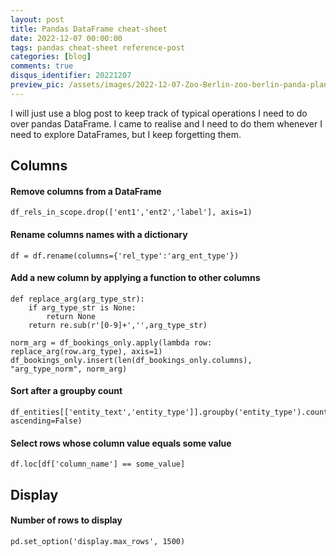 ```yaml
---
layout: post
title: Pandas DataFrame cheat-sheet
date: 2022-12-07 00:00:00
tags: pandas cheat-sheet reference-post
categories: [blog]
comments: true
disqus_identifier: 20221207
preview_pic: /assets/images/2022-12-07-Zoo-Berlin-zoo-berlin-panda-plant-eye-1643703-pxhere.com.jpg
---
```


I will just use a blog post to keep track of typical operations I need to do over pandas DataFrame. I came to realise and I need to do them whenever I need to explore DataFrames, but I keep forgetting them.


## __Columns__

#### Remove columns from a DataFrame

	df_rels_in_scope.drop(['ent1','ent2','label'], axis=1)

#### Rename columns names with a dictionary

	df = df.rename(columns={'rel_type':'arg_ent_type'})

#### Add a new column by applying a function to other columns

	def replace_arg(arg_type_str):
	    if arg_type_str is None:
	        return None
	    return re.sub(r'[0-9]+','',arg_type_str)

	norm_arg = df_bookings_only.apply(lambda row: replace_arg(row.arg_type), axis=1)
	df_bookings_only.insert(len(df_bookings_only.columns), "arg_type_norm", norm_arg)

#### Sort after a groupby count

	df_entities[['entity_text','entity_type']].groupby('entity_type').count().sort_values(by='entity_text', ascending=False)


#### Select rows whose column value equals some value

	df.loc[df['column_name'] == some_value]


## __Display__

#### Number of rows to display

	pd.set_option('display.max_rows', 1500)
